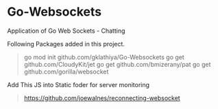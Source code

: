 # Go-Websockets
Application of Go Web Sockets - Chatting

Following Packages added in this project.

> go mod init github.com/gklathiya/Go-Websockets
> go get github.com/CloudyKit/jet
> go get github.com/bmizerany/pat
> go get github.com/gorilla/websocket



Add This JS into Static foder for server monitoring

> https://github.com/joewalnes/reconnecting-websocket
